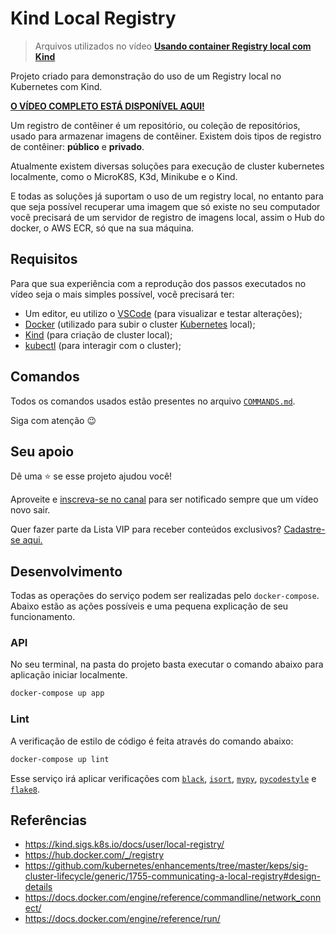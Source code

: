 # Kind Local Registry

> Arquivos utilizados no vídeo [**Usando container Registry local com Kind**](https://youtu.be/NEo36iGB6Mw)

Projeto criado para demonstração do uso de um Registry local no Kubernetes com Kind.

[**O VÍDEO COMPLETO ESTÁ DISPONÍVEL AQUI!**](https://youtu.be/NEo36iGB6Mw)

Um registro de contêiner é um repositório, ou coleção de repositórios, usado para armazenar imagens de contêiner. Existem dois tipos de registro de contêiner: **público** e **privado**. 

Atualmente existem diversas soluções para execução de cluster kubernetes localmente, como o MicroK8S, K3d, Minikube e o Kind.

E todas as soluções já suportam o uso de um registry local, no entanto para que seja possível recuperar uma imagem que só existe no seu computador você precisará de um servidor de registro de imagens local, assim o Hub do docker, o AWS ECR, só que na sua máquina.

## Requisitos

Para que sua experiência com a reprodução dos passos executados no vídeo seja o mais simples possível, você precisará ter:

- Um editor, eu utilizo o [VSCode](https://code.visualstudio.com/) (para visualizar e testar alterações);
- [Docker](https://www.docker.com/) (utilizado para subir o cluster [Kubernetes](http://kubernetes.io/) local);
- [Kind](https://kind.sigs.k8s.io/) (para criação de cluster local);
- [kubectl](https://kubernetes.io/docs/tasks/tools/install-kubectl/) (para interagir com o cluster);

## Comandos

Todos os comandos usados estão presentes no arquivo [`COMMANDS.md`](COMMANDS.md).

Siga com atenção :wink:

## Seu apoio

Dê uma ⭐️ se esse projeto ajudou você!

Aproveite e [inscreva-se no canal](https://youtube.com/channel/UC9ljALQ1KcfatYfoo_MqSgQ?sub_confirmation=1) para ser notificado sempre que um vídeo novo sair.

Quer fazer parte da Lista VIP para receber conteúdos exclusivos? [Cadastre-se aqui.](https://news.coderarena.com.br/)

## Desenvolvimento

Todas as operações do serviço podem ser realizadas pelo `docker-compose`. Abaixo estão as ações possíveis e uma pequena explicação de seu funcionamento.

### API

No seu terminal, na pasta do projeto basta executar o comando abaixo para aplicação iniciar localmente.

```bash
docker-compose up app
```

### Lint

A verificação de estilo de código é feita através do comando abaixo:

```bash
docker-compose up lint
```

Esse serviço irá aplicar verificações com [`black`](https://github.com/psf/black), [`isort`](https://github.com/timothycrosley/isort), [`mypy`](https://github.com/python/mypy), [`pycodestyle`](https://github.com/PyCQA/pycodestyle) e [`flake8`](https://github.com/PyCQA/flake8).

## Referências

- https://kind.sigs.k8s.io/docs/user/local-registry/
- https://hub.docker.com/_/registry
- https://github.com/kubernetes/enhancements/tree/master/keps/sig-cluster-lifecycle/generic/1755-communicating-a-local-registry#design-details
- https://docs.docker.com/engine/reference/commandline/network_connect/
- https://docs.docker.com/engine/reference/run/
